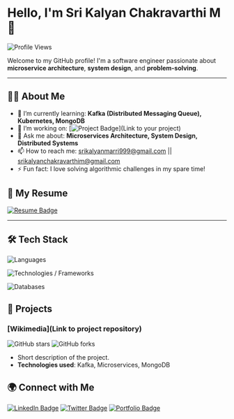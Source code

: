 # Hello, I'm Sri Kalyan Chakravarthi M 👋

![Profile Views](https://komarev.com/ghpvc/?username=yourusername&color=brightgreen)

Welcome to my GitHub profile! I'm a software engineer passionate about **microservice architecture**, **system design**, and **problem-solving**.

---

## 👨‍💻 About Me

- 🌱 I’m currently learning: **Kafka (Distributed Messaging Queue), Kubernetes, MongoDB**
- 🔭 I’m working on: [![Project Badge](https://img.shields.io/badge/Project-YourProject-yellow)](Link to your project)
- 💬 Ask me about: **Microservices Architecture, System Design, Distributed Systems**
- 📫 How to reach me: 
  <a href="mailto:srikalyanmarri999@gmail.com">srikalyanmarri999@gmail.com</a> || 
  <a href="mailto:srikalyanchakravarthim@gmail.com">srikalyanchakravarthim@gmail.com</a>
- ⚡ Fun fact: I love solving algorithmic challenges in my spare time!

## 📄 My Resume

<a href="https://github.com/srikalyan123/srikalyan123/raw/main/Sri%20Kalyan%20Chakravarthi%20Marri%20Resume.pdf">
  <img src="https://img.shields.io/badge/Resume-Download-blue?style=flat-square&logo=google-drive&logoColor=white" alt="Resume Badge" />
</a>

---

## 🛠️ Tech Stack

![Languages](https://img.shields.io/badge/Languages-C%23%20%7C%20Python%20%7C%20Java%20%7C%20JavaScript-blue)

![Technologies / Frameworks](https://img.shields.io/badge/Technologies-React%20%7C%20jQuery%20%7C%20AJAX%20%7C%20Redis%20%7C%20Apache%20Kafka%20%7C%20Microservices%20%7C%20GRPC%20%7C%20SOAP%20%7C%20RESTful%20APIs%20%7C%20NUnit-yellowgreen)

![Databases](https://img.shields.io/badge/Databases-MS--SQL%20%7C%20MongoDB-orange)


## 🚀 Projects

### [Wikimedia](Link to project repository)
![GitHub stars](https://img.shields.io/github/stars/yourusername/yourproject?style=social)
![GitHub forks](https://img.shields.io/github/forks/yourusername/yourproject?style=social)

- Short description of the project.
- **Technologies used**: Kafka, Microservices, MongoDB


## 🌍 Connect with Me

[![LinkedIn Badge](https://img.shields.io/badge/LinkedIn-YourName-blue?style=flat-square&logo=linkedin)](https://www.linkedin.com/in/sri-kalyan-chakravarthi-marri-506631157/) 
[![Twitter Badge](https://img.shields.io/badge/Twitter-@YourHandle-1DA1F2?style=flat-square&logo=twitter&logoColor=white)](https://twitter.com/yourhandle)
[![Portfolio Badge](https://img.shields.io/badge/Portfolio-View%20Here-green?style=flat-square&logo=browser)](YourPortfolioURL)
